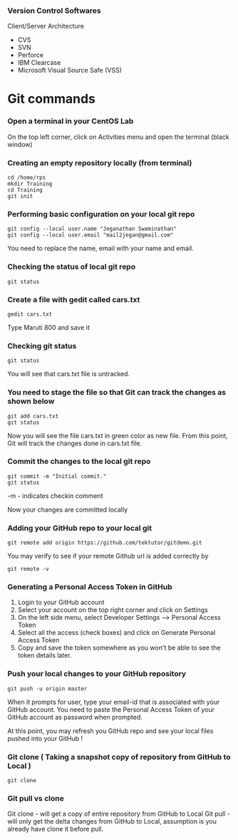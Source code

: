 ### Version Control Softwares
Client/Server Architecture
- CVS 
- SVN
- Perforce
- IBM Clearcase
- Microsoft Visual Source Safe (VSS)

# Git commands

### Open a terminal in your CentOS Lab
On the top left corner, click on Activities menu and open the terminal (black window)

### Creating an empty repository locally (from terminal)
```
cd /home/rps
mkdir Training
cd Training
git init
```

### Performing basic configuration on your local git repo
```
git config --local user.name "Jeganathan Swaminathan"
git config --local user.email "mail2jegan@gmail.com"
```
You need to replace the name, email with your name and email.

### Checking the status of local git repo
```
git status
```

### Create a file with gedit called cars.txt
```
gedit cars.txt
```
Type Maruti 800 and save it

### Checking git status
```
git status
```
You will see that cars.txt file is untracked.

### You need to stage the file so that Git can track the changes as shown below
```
git add cars.txt
git status
```
Now you will see the file cars.txt in green color as new file. From this point, Git will track the changes done in cars.txt file.

### Commit the changes to the local git repo
```
git commit -m "Initial commit."
git status
```
-m - indicates checkin comment

Now your changes are committed locally

### Adding your GitHub repo to your local git
```
git remote add origin https://github.com/tektutor/gitdemo.git
```
You may verify to see if your remote Github url is added correctly by
```
git remote -v
```

### Generating a Personal Access Token in GitHub
1. Login to your GitHub account
2. Select your account on the top right corner and click on Settings
3. On the left side menu, select Developer Settings --> Personal Access Token
4. Select all the access (check boxes) and click on Generate Personal Access Token
5. Copy and save the token somewhere as you won't be able to see the token details later.

### Push your local changes to your GitHub repository
```
git push -u origin master
```
When it prompts for user, type your email-id that is associated with your GitHub account.  You need to paste the Personal Access Token of your GitHub account as password when prompted.

At this point, you may refresh you GitHub repo and see your local files pushed into your GitHub !

### Git clone ( Taking a snapshot copy of repository from GitHub to Local )
```
git clone
```

### Git pull vs clone
Git clone - will get a copy of entire repository from GitHub to Local
Git pull  - will only get the delta changes from GitHub to Local, assumption is you already have clone it before pull.
